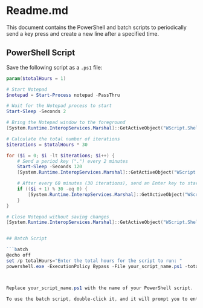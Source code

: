 # Readme.md

This document contains the PowerShell and batch scripts to periodically send a key press and create a new line after a specified time.

## PowerShell Script

Save the following script as a `.ps1` file:

```powershell
param($totalHours = 1)

# Start Notepad
$notepad = Start-Process notepad -PassThru

# Wait for the Notepad process to start
Start-Sleep -Seconds 2

# Bring the Notepad window to the foreground
[System.Runtime.InteropServices.Marshal]::GetActiveObject("WScript.Shell").AppActivate($notepad.Id)

# Calculate the total number of iterations
$iterations = $totalHours * 30

for ($i = 0; $i -lt $iterations; $i++) {
    # Send a period key (".") every 2 minutes
    Start-Sleep -Seconds 120
    [System.Runtime.InteropServices.Marshal]::GetActiveObject("WScript.Shell").SendKeys(".")

    # After every 60 minutes (30 iterations), send an Enter key to start a new line
    if (($i + 1) % 30 -eq 0) {
        [System.Runtime.InteropServices.Marshal]::GetActiveObject("WScript.Shell").SendKeys("{ENTER}")
    }
}

# Close Notepad without saving changes
[System.Runtime.InteropServices.Marshal]::GetActiveObject("WScript.Shell").SendKeys("%{F4}n")


## Batch Script

```batch
@echo off
set /p totalHours="Enter the total hours for the script to run: "
powershell.exe -ExecutionPolicy Bypass -File your_script_name.ps1 -totalHours %totalHours%



Replace your_script_name.ps1 with the name of your PowerShell script.

To use the batch script, double-click it, and it will prompt you to enter the total hours for the PowerShell script to run. After entering the hours, it will execute the PowerShell script with the specified argument.


